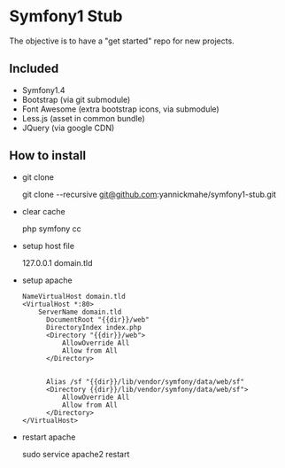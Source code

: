 Symfony1 Stub
=============

The objective is to have a "get started" repo for new projects.


Included
--------

* Symfony1.4
* Bootstrap (via git submodule)
* Font Awesome (extra bootstrap icons, via submodule)
* Less.js (asset in common bundle)
* JQuery (via google CDN)

How to install
--------------

* git clone

   git clone --recursive git@github.com:yannickmahe/symfony1-stub.git

* clear cache

  php symfony cc

* setup host file

  127.0.0.1 	domain.tld

* setup apache

  ````
  NameVirtualHost domain.tld
  <VirtualHost *:80>
      ServerName domain.tld
        DocumentRoot "{{dir}}/web"
        DirectoryIndex index.php
        <Directory "{{dir}}/web">
            AllowOverride All
            Allow from All
        </Directory>


		Alias /sf "{{dir}}/lib/vendor/symfony/data/web/sf"
		<Directory {{dir}}/lib/vendor/symfony/data/web/sf">
		    AllowOverride All
		    Allow from All
		</Directory>
  </VirtualHost>
  ````

* restart apache

  sudo service apache2 restart